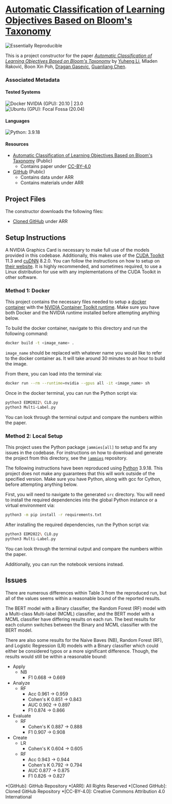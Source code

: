 # [Automatic Classification of Learning Objectives Based on Bloom's Taxonomy](https://doi.org/10.5281/zenodo.6853191)

![Essentially Reproducible](https://img.shields.io/badge/Status-Essentially%20Reproducible-green)

This is a project constructor for the paper [*Automatic Classification of Learning Objectives Based on Bloom's Taxonomy*](https://doi.org/10.5281/zenodo.6853191) by [Yuheng Li](https://orcid.org/0000-0002-5971-8469), Mladen Raković, Boon Xin Poh, [Dragan Gasevic](https://orcid.org/0000-0001-9265-1908), [Guanliang Chen](https://orcid.org/0000-0002-8236-3133).

### Associated Metadata

#### Tested Systems

![Docker NVIDIA (GPU): 20.10 | 23.0](https://img.shields.io/badge/Docker%20NVIDIA%20%28GPU%29-20.10%20%7C%2023.0-informational)  
![Ubuntu (GPU): Focal Fossa (20.04)](https://img.shields.io/badge/Ubuntu%20%28GPU%29-Focal%20Fossa%20%2820.04%29-informational)  

#### Languages
![Python: 3.9.18](https://img.shields.io/badge/Python-3.9.18-informational)  

#### Resources

* [Automatic Classification of Learning Objectives Based on Bloom's Taxonomy](https://doi.org/10.5281/zenodo.6853191) (Public)
    * Contains paper under [CC-BY-4.0](https://creativecommons.org/licenses/by/4.0/)
* [GitHub](https://github.com/SteveLEEEEE/EDM2022CLO) (Public)
    * Contains data under ARR
    * Contains materials under ARR

## Project Files

The constructor downloads the following files: 
* [Cloned GitHub](https://github.com/ahaim5357/EDM2022CLO) under ARR

## Setup Instructions

A NVIDIA Graphics Card is necessary to make full use of the models provided in this codebase. Additionally, this makes use of the [CUDA Toolkit][cuda] 11.3 and [cuDNN][cudnn] 8.2.0. You can follow the instructions on how to setup on [their website][cuda_docs]. It is highly recommended, and sometimes required, to use a Linux distribution for use with any implementations of the CUDA Toolkit in other software.

### Method 1: Docker

This project contains the necessary files needed to setup a [docker container][docker] with the [NVIDIA Container Toolkit runtime][nvidia_docker]. Make sure you have both Docker and the NVIDIA runtime installed before attempting anything below. 

To build the docker container, navigate to this directory and run the following command:

```sh
docker build -t <image_name> .
```

`image_name` should be replaced with whatever name you would like to refer to the docker container as. It will take around 30 minutes to an hour to build the image.

From there, you can load into the terminal via:

```sh
docker run --rm --runtime=nvidia --gpus all -it <image_name> sh
```

Once in the docker terminal, you can run the Python script via:

```sh
python3 EDM2022\ CLO.py
python3 Multi-Label.py
```

You can look through the terminal output and compare the numbers within the paper.

### Method 2: Local Setup

This project uses the Python package `jammies[all]` to setup and fix any issues in the codebase. For instructions on how to download and generate the project from this directory, see the [`jammies`][jammies] repository.

The following instructions have been reproduced using [Python][python] 3.9.18. This project does not make any guarantees that this will work outside of the specified version. Make sure you have Python, along with gcc for Cython, before attempting anything below.

First, you will need to navigate to the generated `src` directory. You will need to install the required dependencies into the global Python instance or a virtual environment via:

```sh
python3 -m pip install -r requirements.txt
```

After installing the required dependencies, run the Python script via:

```sh
python3 EDM2022\ CLO.py
python3 Multi-Label.py
```

You can look through the terminal output and compare the numbers within the paper.

Additionally, you can run the notebook versions instead.

[cuda]: https://developer.nvidia.com/cuda-toolkit
[cudnn]: https://developer.nvidia.com/cudnn
[cuda_docs]: https://docs.nvidia.com/cuda/
[docker]: https://www.docker.com/
[nvidia_docker]: https://github.com/NVIDIA/nvidia-docker
[jammies]: https://github.com/ahaim5357/jammies
[python]: https://www.python.org/

## Issues

There are numerous differences within Table 3 from the reproduced run, but all of the values seems within a reasonable bound of the reported results.

The BERT model with a Binary classifier, the Random Forest (RF) model with a Multi-class Multi-label (MCML) classifier, and the BERT model with a MCML classifier have differing results on each run. The best results for each column switches between the Binary and MCML classifier with the BERT model.

There are also some results for the Naive Baves (NB), Random Forest (RF), and Logistic Regression (LR) models with a Binary classifier which could either be considered typos or a more significant difference. Though, the results would still be within a reasonable bound:

* Apply
    * NB
        * F1 0.668 -> 0.669
* Analyze
    * RF
        * Acc 0.961 -> 0.959
        * Cohen's K 0.851 -> 0.843
        * AUC 0.902 -> 0.897
        * F1 0.874 -> 0.866
* Evaluate
    * RF
        * Cohen's K 0.887 -> 0.888
        * F1 0.907 -> 0.908
* Create
    * LR
        * Cohen's K 0.604 -> 0.605
    * RF
        * Acc 0.943 -> 0.944
        * Cohen's K 0.792 -> 0.794
        * AUC 0.877 -> 0.875
        * F1 0.826 -> 0.827

*[GitHub]: GitHub Repository
*[ARR]: All Rights Reserved
*[Cloned GitHub]: Cloned GitHub Repository
*[CC-BY-4.0]: Creative Commons Attribution 4.0 International
